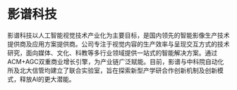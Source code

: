 # 影谱科技

影谱科技以人工智能视觉技术产业化为主要目标，是国内领先的智能影像生产技术提供商及应用方案提供商。公司专注于视觉内容的生产效率与呈现交互方式的技术研究，面向媒体、文化、科教等多行业领域提供一站式的智能解决方案。通过ACM+AGC双重商业增长引擎，为产业链广泛赋能。目前，影谱与中科院自动化所及北大信管均建立了联合实验室，旨在探索新型产学研合作创新机制及创新模式，释放AI的更大潜能。
